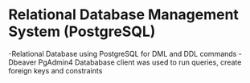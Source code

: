 # Relational Database Management System (PostgreSQL)
-Relational Database using PostgreSQL for DML and DDL commands
-Dbeaver PgAdmin4 Datababase client was used to run queries, create foreign keys and constraints
